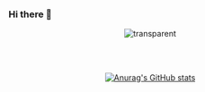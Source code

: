### Hi there 👋

<div align=center>

![transparent](https://capsule-render.vercel.app/api?type=transparent&fontColor=703ee5&text=cho%20Junho&height=150&fontSize=60&desc=Web%20Developer&descAlignY=85&descAlign=68)
  
<br>
<br>

[![Anurag's GitHub stats](https://github-readme-stats.vercel.app/apiusername=ljdongz&show_icons=true&theme=solarized-light)](https://github.com/anuraghazra/github-readme-stats)

 </div>
  
 
<!-- 
**hellojunho/hellojunho** is a ✨ _special_ ✨ repository because its `README.md` (this file) appears on your GitHub profile.

Here are some ideas to get you started:
- 🔭 I’m currently working on ...
- 🌱 I’m currently learning ...
- 👯 I’m looking to collaborate on ...
- 🤔 I’m looking for help with ...
- 💬 Ask me about ...
- 📫 How to reach me: ...
- 😄 Pronouns: ...
- ⚡ Fun fact: ...
-->
